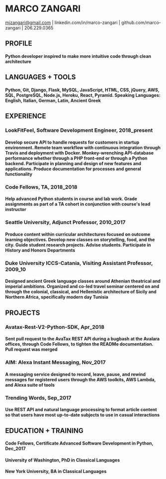 # MARCO ZANGARI
mjzangari@gmail.com | linkedin.com/in/marco-zangari | github.com/marco-zangari | 206.229.0365

## PROFILE
#### Python developer inspired to make more intuitive code through clean architecture

## LANGUAGES + TOOLS
#### Python, Git, Django, Flask, MySQL, JavaScript, HTML, CSS, jQuery, AWS, SQL, PostgreSQL, Node.js, Heroku, React, Pyramid. Speaking Languages: English, Italian, German, Latin, Ancient Greek

## EXPERIENCE
### LookFitFeel, Software Development Engineer, 2018_present
#### Develop secure API to handle requests for customers in startup environment. Remote team workflow with continuous integration through Travis and deployment with Docker. Monkey-wrenching API-database performance whether through a PHP front-end or through a Python backend. Participate in planning and design of new features and applications. Produce documentation for processes and general functionality

### Code Fellows, TA, 2018_2018
#### Help advanced Python students in course and lab work. Grade assignments as part of a TA cohort in conjunction with course's lead instructor

### Seattle University, Adjunct Professor, 2010_2017
#### Produce content within curricular architectures focused on outcome learning objectives. Develop new classes on storytelling, food, and the city. Guide student research projects. Advise students. Participate in History and Honors Departments

### Duke University ICCS-Catania, Visiting Assistant Professor, 2009_10
#### Designed ancient Greek language classes around Athenian theatrical and imperial ambitions. Organized and co-led travel seminar centered on and through the colonial, classical, and Hellenistic architecture of Sicily and Northern Africa, specifically modern day Tunisia

## PROJECTS
### Avatax-Rest-V2-Python-SDK, Apr_2018
#### Sent pull request to the AvaTax REST API during a bugbash at the Avalara offices, through Code Fellows, to tighten the READMe documentation. Pull request was merged

### AIM: Alexa Instant Messaging, Nov_2017
#### A messaging service designed to record, leave, pause, and rewind messages for registered users through the AWS toolkits, AWS Lambda, and Alexa suite of tools

### Trending Words, Sep_2017
#### Use REST API and natural language processing to format article content so that users have most up-to-date subjects to use in casual interactions

## EDUCATION + TRAINING
#### Code Fellows, Certificate Advanced Software Development in Python, Dec_2017
#### University of Washington, PhD in Classical Languages
#### New York University, BA in Classical Languages